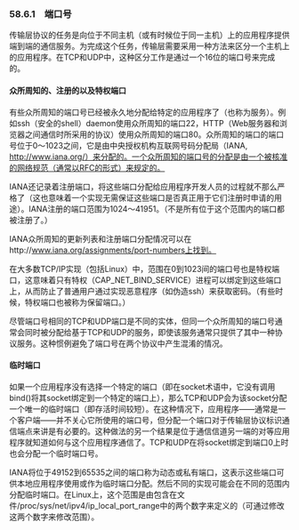 ### 58.6.1　端口号

传输层协议的任务是向位于不同主机（或有时候位于同一主机）上的应用程序提供端到端的通信服务。为完成这个任务，传输层需要采用一种方法来区分一个主机上的应用程序。在TCP和UDP中，这种区分工作是通过一个16位的端口号来完成的。

#### 众所周知的、注册的以及特权端口

有些众所周知的端口号已经被永久地分配给特定的应用程序了（也称为服务）。例如ssh（安全的shell）daemon使用众所周知的端口22，HTTP（Web服务器和浏览器之间通信时所采用的协议）使用众所周知的端口80。众所周知的端口的端口号位于0～1023之间，它是由中央授权机构互联网号码分配局（IANA, http://www.iana.org/）来分配的。一个众所周知的端口号的分配是由一个被核准的网络规范（通常以RFC的形式）来规定的。

IANA还记录着注册端口，将这些端口分配给应用程序开发人员的过程就不那么严格了（这也意味着一个实现无需保证这些端口是否真正用于它们注册时申请的用途）。IANA注册的端口范围为1024～41951。（不是所有位于这个范围内的端口都被注册了。）

IANA众所周知的更新列表和注册端口分配情况可以在http://www.iana.org/assignments/port-numbers上找到。

在大多数TCP/IP实现（包括Linux）中，范围在0到1023间的端口号也是特权端口，这意味着只有特权（CAP_NET_BIND_SERVICE）进程可以绑定到这些端口上，从而防止了普通用户通过实现恶意程序（如伪造ssh）来获取密码。（有些时候，特权端口也被称为保留端口。）

尽管端口号相同的TCP和UDP端口是不同的实体，但同一个众所周知的端口号通常会同时被分配给基于TCP和UDP的服务，即使该服务通常只提供了其中一种协议服务。这种惯例避免了端口号在两个协议中产生混淆的情况。

#### 临时端口

如果一个应用程序没有选择一个特定的端口（即在socket术语中，它没有调用bind()将其socket绑定到一个特定的端口上），那么TCP和UDP会为该socket分配一个唯一的临时端口（即存活时间较短）。在这种情况下，应用程序——通常是一个客户端——并不关心它所使用的端口号，但分配一个端口对于传输层协议标识通信端点来讲是有必要的。这种做法的另一个结果是位于通信信道另一端的对等应用程序就知道如何与这个应用程序通信了。TCP和UDP在将socket绑定到端口0上时也会分配一个临时端口号。

IANA将位于49152到65535之间的端口称为动态或私有端口，这表示这些端口可供本地应用程序使用或作为临时端口分配。然后不同的实现可能会在不同的范围内分配临时端口。在Linux上，这个范围是由包含在文件/proc/sys/net/ipv4/ip_local_port_range中的两个数字来定义的（可通过修改这两个数字来修改范围）。

